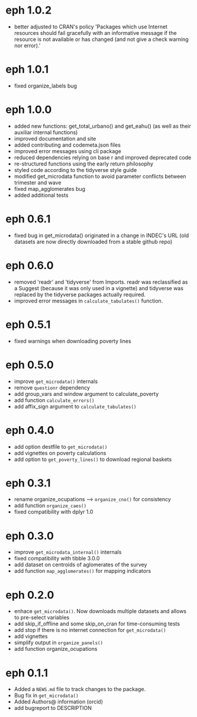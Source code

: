 # eph 1.0.2
* better adjusted to CRAN's policy 'Packages which use Internet resources should fail gracefully with an informative message if the resource is not available or has changed (and not give a check warning nor error).'

# eph 1.0.1
* fixed organize_labels bug

# eph 1.0.0
* added new functions: get_total_urbano() and get_eahu() (as well as their auxiliar internal functions)
* improved documentation and site 
* added contributing and codemeta.json files
* improved error messages using cli package
* reduced dependencies relying on base r and improved deprecated code 
* re-structured functions using the early return philosophy
* styled code according to the tidyverse style guide
* modified get_microdata function to avoid parameter conflicts between trimester and wave
* fixed map_agglomerates bug
* added additional tests 


# eph 0.6.1
* fixed bug in get_microdata() originated in a change in INDEC's URL (old datasets are now directly downloaded from a stable github repo)

# eph 0.6.0
* removed 'readr' and 'tidyverse' from Imports. readr was reclassified as a Suggest (because it was only used in a vignette) and tidyverse was replaced by the tidyverse packages actually required.
* improved error messages in `calculate_tabulates()` function.

# eph 0.5.1
* fixed warnings when downloading poverty lines 

# eph 0.5.0
* improve `get_microdata()` internals
* remove `questionr` dependency
* add group_vars and window argument to calculate_poverty
* add function `calculate_errors()` 
* add affix_sign argument to `calculate_tabulates()`

# eph 0.4.0

* add option destfile to `get_microdata()`
* add vignettes on poverty calculations
* add option to `get_poverty_lines()` to download regional baskets

# eph 0.3.1

* rename organize_ocupations --> `organize_cno()` for consistency
* add function `organize_caes()`
* fixed compatibility with dplyr 1.0

# eph 0.3.0

* improve `get_microdata_internal()` internals
* fixed compatibility with tibble 3.0.0
* add dataset on centroids of aglomerates of the survey
* add function `map_agglomerates()` for mapping indicators

# eph 0.2.0
* enhace `get_microdata()`. Now downloads multiple datasets and allows to pre-select variables
* add skip_if_offline and some skip_on_cran for time-consuming tests
* add stop if there is no internet connection for `get_microdata()`
* add vignettes
* simplify output in `organize_panels()`
* add function organize_ocupations


# eph 0.1.1

* Added a `NEWS.md` file to track changes to the package.
* Bug fix in `get_microdata()`
* Added Authors@ information (orcid)
* add bugreport to DESCRIPTION



